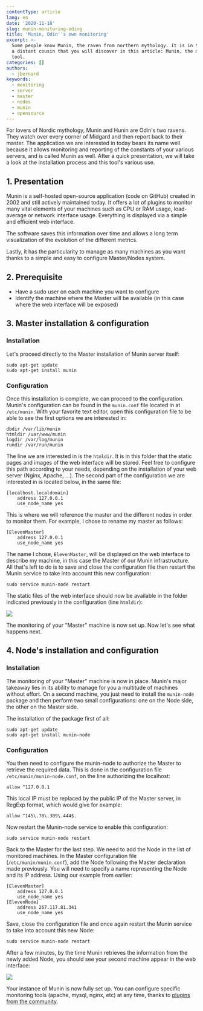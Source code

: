 ```yaml
---
contentType: article
lang: en
date: '2020-11-18'
slug: munin-monitoring-oding
title: 'Munin, Odin''s own monitoring'
excerpt: >-
  Some people know Munin, the raven from northern mythology. It is in this case
  a distant cousin that you will discover in this article: Munin, the monitoring
  tool.
categories: []
authors:
  - jbernard
keywords:
  - monitoring
  - server
  - master
  - nodes
  - munin
  - opensource
---
```


For lovers of Nordic mythology, Munin and Hunin are Odin's two ravens. They watch over every corner of Midgard and then report back to their master. The application we are interested in today bears its name well because it allows monitoring and reporting of the constants of your various servers, and is called Munin as well.
After a quick presentation, we will take a look at the installation process and this tool's various use.


## 1. Presentation

Munin is a self-hosted open-source application (code on GitHub) created in 2002 and still actively maintained today. It offers a lot of plugins to monitor many vital elements of your machines such as CPU or RAM usage, load-average or network interface usage. Everything is displayed via a simple and efficient web interface.

The software saves this information over time and allows a long term visualization of the evolution of the different metrics.

Lastly, it has the particularity to manage as many machines as you want thanks to a simple and easy to configure Master/Nodes system.

## 2. Prerequisite

- Have a sudo user on each machine you want to configure
- Identify the machine where the Master will be available (in this case where the web interface will be exposed)

## 3. Master installation & configuration

### Installation
Let's proceed directly to the Master installation of Munin server itself:

```
sudo apt-get update
sudo apt-get install munin
```

### Configuration
Once this installation is complete, we can proceed to the configuration.
Munin's configuration can be found in the `munin.conf` file located in at `/etc/munin`. With your favorite text editor, open this configuration file to be able to see the first options we are interested in:

```
dbdir /var/lib/munin
htmldir /var/www/munin
logdir /var/log/munin
rundir /var/run/munin
```

The line we are interested in is the `htmldir`. It is in this folder that the static pages and images of the web interface will be stored. Feel free to configure this path according to your needs, depending on the installation of your web server (Nginx, Apache, ...).
The second part of the configuration we are interested in is located below, in the same file:
```
[localhost.localdomain]
    address 127.0.0.1
    use_node_name yes
```

This is where we will reference the master and the different nodes in order to monitor them. For example, I chose to rename my master as follows:

```
[ElevenMaster]
    address 127.0.0.1
    use_node_name yes
```

The name I chose, `ElevenMaster`, will be displayed on the web interface to describe my machine, in this case the Master of our Munin infrastructure.
All that's left to do is to save and close the configuration file then restart the Munin service to take into account this new configuration:

```
sudo service munin-node restart
```

The static files of the web interface should now be available in the folder indicated previously in the configuration (line `htmldir`):

![]({BASE_URL}/imgs/articles/2020-04-29-munin-monitoring-odin/eleven-master.png)

The monitoring of your "Master" machine is now set up. Now let's see what happens next.

## 4. Node's installation and configuration

### Installation

The monitoring of your "Master" machine is now in place.
Munin's major takeaway lies in its ability to manage for you a multitude of machines without effort. On a second machine, you just need to install the `munin-node` package and then perform two small configurations: one on the Node side, the other on the Master side.

The installation of the package first of all:

```
sudo apt-get update
sudo apt-get install munin-node
```


### Configuration

You then need to configure the munin-node to authorize the Master to retrieve the required data. This is done in the configuration file `/etc/munin/munin-node.conf`, on the line authorizing the localhost:
```
allow ^127.0.0.1
```

This local IP must be replaced by the public IP of the Master server, in RegExp format, which would give for example:

```
allow ^145\.78\.309\.444$.
```

Now restart the Munin-node service to enable this configuration:

```
sudo service munin-node restart
```

Back to the Master for the last step. We need to add the Node in the list of monitored machines. In the Master configuration file (`/etc/munin/munin.conf`), add the Node following the Master declaration made previously. You will need to specify a name representing the Node and its IP address. Using our example from earlier:

```
[ElevenMaster]
    address 127.0.0.1
    use_node_name yes
[ElevenNode]
    address 267.117.81.341
    use_node_name yes
```

Save, close the configuration file and once again restart the Munin service to take into account this new Node:

```
sudo service munin-node restart
```

After a few minutes, by the time Munin retrieves the information from the newly added Node, you should see your second machine appear in the web interface:

![]({BASE_URL}/imgs/articles/2020-04-29-munin-monitoring-odin/eleven-node.png)

Your instance of Munin is now fully set up. You can configure specific monitoring tools (apache, mysql, nginx, etc) at any time, thanks to [plugins from the community](http://gallery.munin-monitoring.org/).
